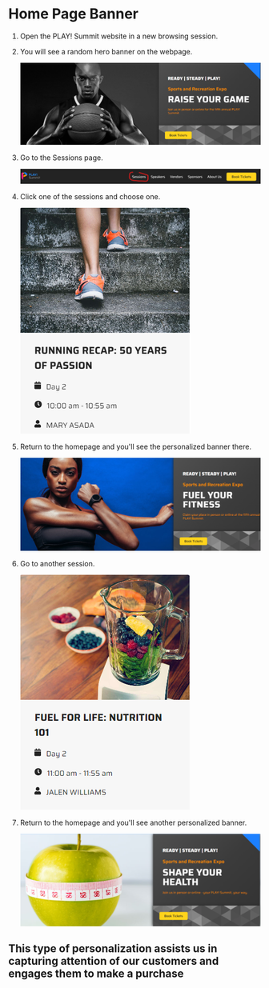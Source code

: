 # Home Page Banner

1. Open the PLAY! Summit website in a new browsing session. 

1. You will see a random hero banner on the webpage.

    ![Hero](./media/image1.png)

1. Go to the Sessions page.

    ![Sessions section](./media/image2.png)

1. Click one of the sessions and choose one.

    ![Session image](./media/image3.png)

1. Return to the homepage and you'll see the personalized banner there.

    ![Personalized banner](./media/image4.png)

1. Go to another session.

    ![Session picture](./media/image5.png)
1. Return to the homepage and you'll see another personalized banner.

    ![A picture containing text, indoor, fruit, apple](./media/image6.png)

## This type of personalization assists us in capturing attention of our customers and engages them to make a purchase
